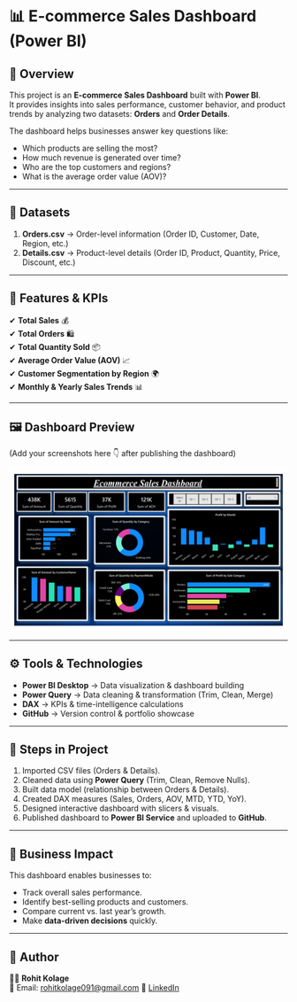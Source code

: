 # 📊 E-commerce Sales Dashboard (Power BI)

## 📝 Overview
This project is an **E-commerce Sales Dashboard** built with **Power BI**.  
It provides insights into sales performance, customer behavior, and product trends by analyzing two datasets: **Orders** and **Order Details**.  

The dashboard helps businesses answer key questions like:
- Which products are selling the most?
- How much revenue is generated over time?
- Who are the top customers and regions?
- What is the average order value (AOV)?

---

## 📂 Datasets
1. **Orders.csv** → Order-level information (Order ID, Customer, Date, Region, etc.)  
2. **Details.csv** → Product-level details (Order ID, Product, Quantity, Price, Discount, etc.)  

---

## 🚀 Features & KPIs
✔ **Total Sales** 💰  
✔ **Total Orders** 🛍️  
✔ **Total Quantity Sold** 📦  
✔ **Average Order Value (AOV)** 📈  
✔ **Customer Segmentation by Region** 🌍  
✔ **Monthly & Yearly Sales Trends** 📊  

---

## 🖼️ Dashboard Preview
(Add your screenshots here 👇 after publishing the dashboard)

![Dashboard Screenshot](Dashboard.jpg)

---

## ⚙️ Tools & Technologies
- **Power BI Desktop** → Data visualization & dashboard building  
- **Power Query** → Data cleaning & transformation (Trim, Clean, Merge)  
- **DAX** → KPIs & time-intelligence calculations  
- **GitHub** → Version control & portfolio showcase  

---

## 📌 Steps in Project
1. Imported CSV files (Orders & Details).  
2. Cleaned data using **Power Query** (Trim, Clean, Remove Nulls).  
3. Built data model (relationship between Orders & Details).  
4. Created DAX measures (Sales, Orders, AOV, MTD, YTD, YoY).  
5. Designed interactive dashboard with slicers & visuals.  
6. Published dashboard to **Power BI Service** and uploaded to **GitHub**.  

---

## 🎯 Business Impact
This dashboard enables businesses to:
- Track overall sales performance.  
- Identify best-selling products and customers.  
- Compare current vs. last year’s growth.  
- Make **data-driven decisions** quickly.  

---

## 👤 Author
👨‍💻 **Rohit Kolage**  
📧 Email: rohitkolage091@gmail.com 
🔗 [LinkedIn](https://www.linkedin.com/in/rohit-kolage-01510226a)  
